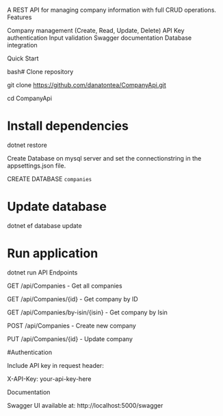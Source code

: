 
A REST API for managing company information with full CRUD operations.
Features

Company management (Create, Read, Update, Delete)
API Key authentication
Input validation
Swagger documentation
Database integration

Quick Start

 bash# Clone repository
	
 git clone https://github.com/danatontea/CompanyApi.git
	
 cd CompanyApi
	

# Install dependencies
dotnet restore

Create Database on mysql server and set the connectionstring in the appsettings.json file.

CREATE DATABASE `companies`

# Update database
dotnet ef database update

# Run application
dotnet run
API Endpoints

GET /api/Companies - Get all companies

GET /api/Companies/{id} - Get company by ID

GET /api/Companies/by-isin/{isin} - Get company by Isin

POST /api/Companies - Create new company

PUT /api/Companies/{id} - Update company


#Authentication

Include API key in request header:

X-API-Key: your-api-key-here

Documentation

Swagger UI available at: http://localhost:5000/swagger
